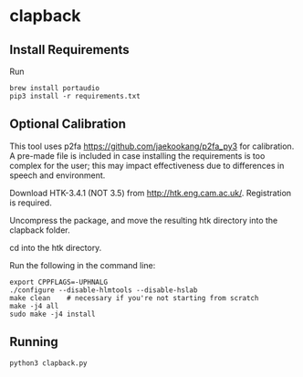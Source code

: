 # clapback

## Install Requirements

Run

```
brew install portaudio
pip3 install -r requirements.txt
```

## Optional Calibration

This tool uses p2fa https://github.com/jaekookang/p2fa_py3 for calibration. A pre-made file is included in case installing the requirements is too complex for the user; this may impact effectiveness due to differences in speech and environment.

Download HTK-3.4.1 (NOT 3.5) from http://htk.eng.cam.ac.uk/. Registration is required.

Uncompress the package, and move the resulting htk directory into the clapback folder. 

cd into the htk directory. 

Run the following in the command line:

```
export CPPFLAGS=-UPHNALG
./configure --disable-hlmtools --disable-hslab
make clean    # necessary if you're not starting from scratch
make -j4 all
sudo make -j4 install
```

## Running

```
python3 clapback.py
```
